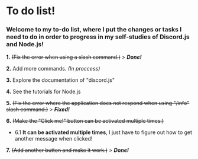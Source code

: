# To do list!
### Welcome to my to-do list, where I put the changes or tasks I need to do in order to progress in my self-studies of Discord.js and Node.js!

**1.** ~~(Fix the error when using a slash command.)~~ > ***Done!***

**2.** Add more commands. _(In proccess)_

**3.** Explore the documentation of "discord.js"

**4.** See the tutorials for Node.js

**5.** ~~(Fix the error where the application does not respond when using "/info" slash command.)~~ > ***Fixed!***

**6.** ~~(Make the "Click me!" button can be activated multiple times.)~~

 - 6.1 **It can be activated multiple times**, I just have to figure out how to get another message when clicked! 

**7.** ~~(Add another button and make it work.)~~ > ***Done!***
